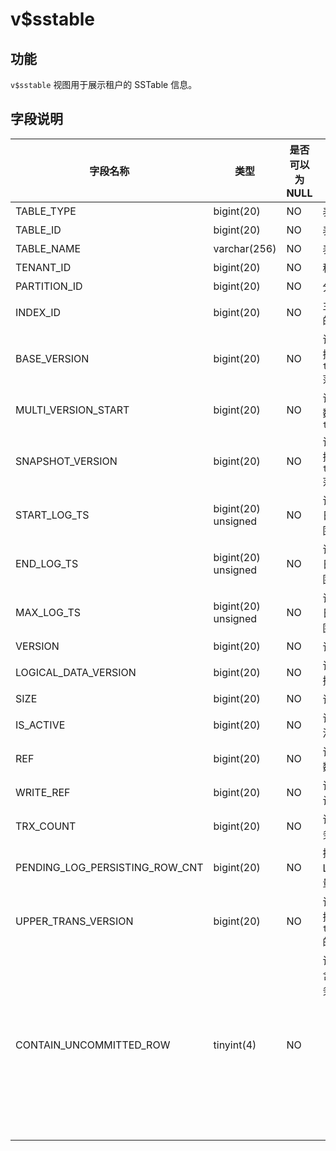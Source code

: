 v$sstable 
==============================



功能 
-----------------------

`v$sstable` 视图用于展示租户的 SSTable 信息。

字段说明 
-------------------------



|              字段名称              |         类型          | 是否可以为 NULL |                                                                               描述                                                                               |
|--------------------------------|---------------------|------------|----------------------------------------------------------------------------------------------------------------------------------------------------------------|
| TABLE_TYPE                     | bigint(20)          | NO         | 表的类型                                                                                                                                                           |
| TABLE_ID                       | bigint(20)          | NO         | 表 ID                                                                                                                                                           |
| TABLE_NAME                     | varchar(256)        | NO         | 表名                                                                                                                                                             |
| TENANT_ID                      | bigint(20)          | NO         | 租户 ID                                                                                                                                                          |
| PARTITION_ID                   | bigint(20)          | NO         | 分区 ID                                                                                                                                                          |
| INDEX_ID                       | bigint(20)          | NO         | 主表或索引表的 ID                                                                                                                                                     |
| BASE_VERSION                   | bigint(20)          | NO         | 该表中存储数据的 `trans_version` 范围的最小值                                                                                                                                |
| MULTI_VERSION_START            | bigint(20)          | NO         | 该表中多版本数据的起始 `trans_version`                                                                                                                                    |
| SNAPSHOT_VERSION               | bigint(20)          | NO         | 该表中存储数据的 `trans_version` 范围的最大值                                                                                                                                |
| START_LOG_TS                   | bigint(20) unsigned | NO         | 该表中数据的日志时间戳范围的左边界                                                                                                                                              |
| END_LOG_TS                     | bigint(20) unsigned | NO         | 该表中数据的日志时间戳范围的右边界                                                                                                                                              |
| MAX_LOG_TS                     | bigint(20) unsigned | NO         | 该表中数据的日志时间戳范围的最大值                                                                                                                                              |
| VERSION                        | bigint(20)          | NO         | 该表的版本                                                                                                                                                          |
| LOGICAL_DATA_VERSION           | bigint(20)          | NO         | 该表的逻辑数据版本                                                                                                                                                      |
| SIZE                           | bigint(20)          | NO         | 该表的大小                                                                                                                                                          |
| IS_ACTIVE                      | bigint(20)          | NO         | 该表是否处于活跃状态                                                                                                                                                     |
| REF                            | bigint(20)          | NO         | 该表引用的计数                                                                                                                                                        |
| WRITE_REF                      | bigint(20)          | NO         | 该表写引用的计数                                                                                                                                                       |
| TRX_COUNT                      | bigint(20)          | NO         | 该表上活跃事务的数量                                                                                                                                                     |
| PENDING_LOG_PERSISTING_ROW_CNT | bigint(20)          | NO         | 持久化 Redo Log 的回收数量                                                                                                                                             |
| UPPER_TRANS_VERSION            | bigint(20)          | NO         | 该表中存储数据的 `trans_version` 的上限                                                                                                                                   |
| CONTAIN_UNCOMMITTED_ROW        | tinyint(4)          | NO         | 该表中是否包含未提交的事务行： <ul><li>0：表示该表中不包含未提交的事务行</li><li>1：表示该表中包含未提交的事务行</li></ul>    |



